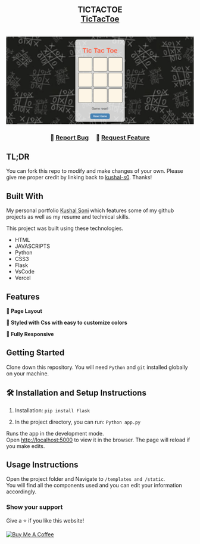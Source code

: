 <h2 align="center">
  TICTACTOE <br/>
  <a href="https://tictactoe-beta-two.vercel.app/" target="_blank">TicTacToe</a>
</h2>

<br/>
<div align="center">
  <img alt="Demo" src="./static/demo.png" />
</div>
<center>
</center>

<h3 align="center">
    🔹
    <a href="https://github.com/kushal-s0/Tictactoe/issues">Report Bug</a> &nbsp; &nbsp;
    🔹
    <a href="https://github.com/kushal-s0/Tictactoe/issues">Request Feature</a>
</h3>

## TL;DR

You can fork this repo to modify and make changes of your own. Please give me proper credit by linking back to [kushal-s0](https://github.com/kushal-s0/Tictactoe). Thanks!

## Built With

My personal portfolio <a href="https://portfolio1-blue-zeta.vercel.app/" target="_blank">Kushal Soni</a> which features some of my github projects as well as my resume and technical skills.<br/>

This project was built using these technologies.

- HTML
- JAVASCRIPTS
- Python
- CSS3
- Flask
- VsCode
- Vercel

## Features

**📖 Page Layout**

**🎨 Styled with Css with easy to customize colors**

**📱 Fully Responsive**

## Getting Started

Clone down this repository. You will need `Python` and `git` installed globally on your machine.

## 🛠 Installation and Setup Instructions

1. Installation: `pip install Flask`

2. In the project directory, you can run: `Python app.py`

Runs the app in the development mode.\
Open [http://localhost:5000](http://localhost:5000) to view it in the browser.
The page will reload if you make edits.

## Usage Instructions

Open the project folder and Navigate to `/templates and /static`. <br/>
You will find all the components used and you can edit your information accordingly.

### Show your support

Give a ⭐ if you like this website!

<a href="https://buymeacoffee.com/kushal.s0" target="_blank"><img src="https://cdn.buymeacoffee.com/buttons/v2/default-violet.png" alt="Buy Me A Coffee" height= "60px" width= "217px" ></a>
